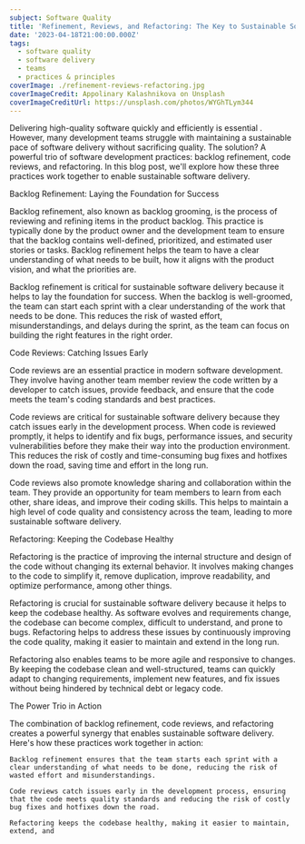 ```yaml
---
subject: Software Quality
title: 'Refinement, Reviews, and Refactoring: The Key to Sustainable Software Delivery'
date: '2023-04-18T21:00:00.000Z'
tags:
  - software quality
  - software delivery
  - teams
  - practices & principles
coverImage: ./refinement-reviews-refactoring.jpg
coverImageCredit: Appolinary Kalashnikova on Unsplash
coverImageCreditUrl: https://unsplash.com/photos/WYGhTLym344
---
```


Delivering high-quality software quickly and efficiently is essential . However, many development teams struggle with maintaining a sustainable pace of software delivery without sacrificing quality. The solution? A powerful trio of software development practices: backlog refinement, code reviews, and refactoring. In this blog post, we'll explore how these three practices work together to enable sustainable software delivery.

Backlog Refinement: Laying the Foundation for Success

Backlog refinement, also known as backlog grooming, is the process of reviewing and refining items in the product backlog. This practice is typically done by the product owner and the development team to ensure that the backlog contains well-defined, prioritized, and estimated user stories or tasks. Backlog refinement helps the team to have a clear understanding of what needs to be built, how it aligns with the product vision, and what the priorities are.

Backlog refinement is critical for sustainable software delivery because it helps to lay the foundation for success. When the backlog is well-groomed, the team can start each sprint with a clear understanding of the work that needs to be done. This reduces the risk of wasted effort, misunderstandings, and delays during the sprint, as the team can focus on building the right features in the right order.

Code Reviews: Catching Issues Early

Code reviews are an essential practice in modern software development. They involve having another team member review the code written by a developer to catch issues, provide feedback, and ensure that the code meets the team's coding standards and best practices.

Code reviews are critical for sustainable software delivery because they catch issues early in the development process. When code is reviewed promptly, it helps to identify and fix bugs, performance issues, and security vulnerabilities before they make their way into the production environment. This reduces the risk of costly and time-consuming bug fixes and hotfixes down the road, saving time and effort in the long run.

Code reviews also promote knowledge sharing and collaboration within the team. They provide an opportunity for team members to learn from each other, share ideas, and improve their coding skills. This helps to maintain a high level of code quality and consistency across the team, leading to more sustainable software delivery.

Refactoring: Keeping the Codebase Healthy

Refactoring is the practice of improving the internal structure and design of the code without changing its external behavior. It involves making changes to the code to simplify it, remove duplication, improve readability, and optimize performance, among other things.

Refactoring is crucial for sustainable software delivery because it helps to keep the codebase healthy. As software evolves and requirements change, the codebase can become complex, difficult to understand, and prone to bugs. Refactoring helps to address these issues by continuously improving the code quality, making it easier to maintain and extend in the long run.

Refactoring also enables teams to be more agile and responsive to changes. By keeping the codebase clean and well-structured, teams can quickly adapt to changing requirements, implement new features, and fix issues without being hindered by technical debt or legacy code.

The Power Trio in Action

The combination of backlog refinement, code reviews, and refactoring creates a powerful synergy that enables sustainable software delivery. Here's how these practices work together in action:

    Backlog refinement ensures that the team starts each sprint with a clear understanding of what needs to be done, reducing the risk of wasted effort and misunderstandings.

    Code reviews catch issues early in the development process, ensuring that the code meets quality standards and reducing the risk of costly bug fixes and hotfixes down the road.

    Refactoring keeps the codebase healthy, making it easier to maintain, extend, and
